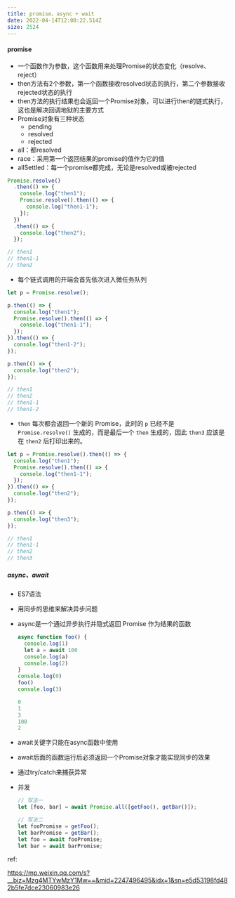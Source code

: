```yaml
---
title: promise、async + wait
date: 2022-04-14T12:00:22.514Z
size: 2524
---
```

#### promise

- 一个函数作为参数，这个函数用来处理Promise的状态变化（resolve、reject）
- then方法有2个参数，第一个函数接收resolved状态的执行，第二个参数接收rejected状态的执行
- then方法的执行结果也会返回一个Promise对象，可以进行then的链式执行，这也是解决回调地狱的主要方式
- Promise对象有三种状态
  - pending
  - resolved
  - rejected
- all：都resolved
- race：采用第一个返回结果的promise的值作为它的值
- allSettled：每一个promise都完成，无论是resolved或被rejected

```js
Promise.resolve()
  .then(() => {
    console.log("then1");
    Promise.resolve().then(() => {
      console.log("then1-1");
    });
  })
  .then(() => {
    console.log("then2");
  });

// then1
// then1-1
// then2
```

- 每个链式调用的开端会首先依次进入微任务队列

```js
let p = Promise.resolve();

p.then(() => {
  console.log("then1");
  Promise.resolve().then(() => {
    console.log("then1-1");
  });
}).then(() => {
  console.log("then1-2");
});

p.then(() => {
  console.log("then2");
});

// then1
// then2
// then1-1
// then1-2
```

- `then` 每次都会返回一个新的 Promise，此时的 `p` 已经不是 `Promise.resolve()` 生成的，而是最后一个 `then` 生成的，因此 `then3` 应该是在 `then2` 后打印出来的。

```js
let p = Promise.resolve().then(() => {
  console.log("then1");
  Promise.resolve().then(() => {
    console.log("then1-1");
  });
}).then(() => {
  console.log("then2");
});

p.then(() => {
  console.log("then3");
});

// then1
// then1-1
// then2
// then3
```



##### async、await

- ES7语法

- 用同步的思维来解决异步问题

- async是一个通过异步执行并隐式返回 Promise 作为结果的函数

  ```js
  async function foo() {
    console.log(1)
    let a = await 100
    console.log(a)
    console.log(2)
  }
  console.log(0)
  foo()
  console.log(3)
  
  0
  1
  3
  100
  2
  ```

- await关键字只能在async函数中使用

- await后面的函数运行后必须返回一个Promise对象才能实现同步的效果

- 通过try/catch来捕获异常

- 并发

  ```js
  // 写法一
  let [foo, bar] = await Promise.all([getFoo(), getBar()]);
  
  // 写法二
  let fooPromise = getFoo();
  let barPromise = getBar();
  let foo = await fooPromise;
  let bar = await barPromise;
  ```

  



ref:

https://mp.weixin.qq.com/s?__biz=Mzg4MTYwMzY1Mw==&mid=2247496495&idx=1&sn=e5d53198fd482b5fe7dce23060983e26
